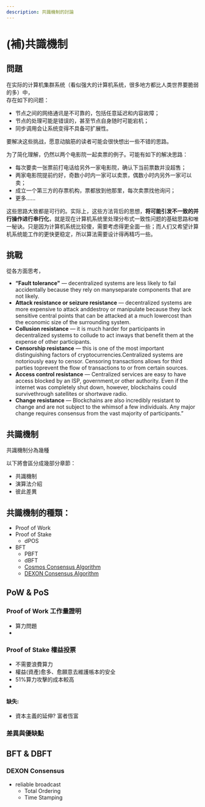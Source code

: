 ```yaml
---
description: 共識機制的討論
---
```


# \(補\)共識機制

## **問題**

在实际的计算机集群系统（看似强大的计算机系统，很多地方都比人类世界要脆弱的多）中，  
存在如下的问题：

* 节点之间的网络通讯是不可靠的，包括任意延迟和内容故障；
* 节点的处理可能是错误的，甚至节点自身随时可能宕机；
* 同步调用会让系统变得不具备可扩展性。

要解决这些挑战，愿意动脑筋的读者可能会很快想出一些不错的思路。

为了简化理解，仍然以两个电影院一起卖票的例子。可能有如下的解决思路：

* 每次要卖一张票前打电话给另外一家电影院，确认下当前票数并没超售；
* 两家电影院提前约好，奇数小时内一家可以卖票，偶数小时内另外一家可以卖；
* 成立一个第三方的存票机构，票都放到他那里，每次卖票找他询问；
* 更多……

这些思路大致都是可行的。实际上，这些方法背后的思想，**将可能引发不一致的并行操作进行串行化**，就是现在计算机系统里处理分布式一致性问题的基础思路和唯一秘诀。只是因为计算机系统比较傻，需要考虑得更全面一些；而人们又希望计算机系统能工作的更快更稳定，所以算法需要设计得再精巧一些。

## 挑戰

從各方面思考，



* **“Fault tolerance"** — decentralized systems are less likely to fail accidentally because they rely on manyseparate components that are not likely.
* **Attack resistance or seizure resistance** — decentralized systems are more expensive to attack anddestroy or manipulate because they lack sensitive central points that can be attacked at a much lowercost than the economic size of the surrounding system.
* **Collusion resistance** — it is much harder for participants in decentralized systems to collude to act inways that benefit them at the expense of other participants.
* **Censorship resistance** — this is one of the most important distinguishing factors of cryptocurrencies.Centralized systems are notoriously easy to censor. Censoring transactions allows for third parties toprevent the flow of transactions to or from certain sources.
* **Access control resistance** — Centralized services are easy to have access blocked by an ISP, government,or other authority. Even if the internet was completely shut down, however, blockchains could survivethrough satellites or shortwave radio.
* **Change resistance** — Blockchains are also incredibly resistant to change and are not subject to the whimsof a few individuals. Any major change requires consensus from the vast majority of participants.”



## 共識機制

共識機制分為幾種

以下將會區分成幾部分章節：

* 共識機制
* 演算法介紹
* 彼此差異



## 共識機制的種類：

* Proof of Work
* Proof of Stake
  * dPOS
* BFT
  * PBFT
  * dBFT
  * [Cosmos Consensus Algorithm](https://github.com/cosmos/cosmos/blob/master/WHITEPAPER.md)
  * [DEXON Consensus Algorithm](https://dexon.org/#section-top)

## PoW & PoS 





### Proof of Work 工作量證明

* 算力問題
* 


### Proof of Stake 權益投票

* 不需要浪費算力
* 權益\(資產\)愈多、愈願意去維護帳本的安全
* 51%算力攻擊的成本較高
* 
#### 缺失:

* 資本主義的延伸?  富者恆富



### 差異與優缺點







## BFT & DBFT 



### DEXON Consensus

* reliable broadcast
  * Total Ordering
  * Time Stamping

